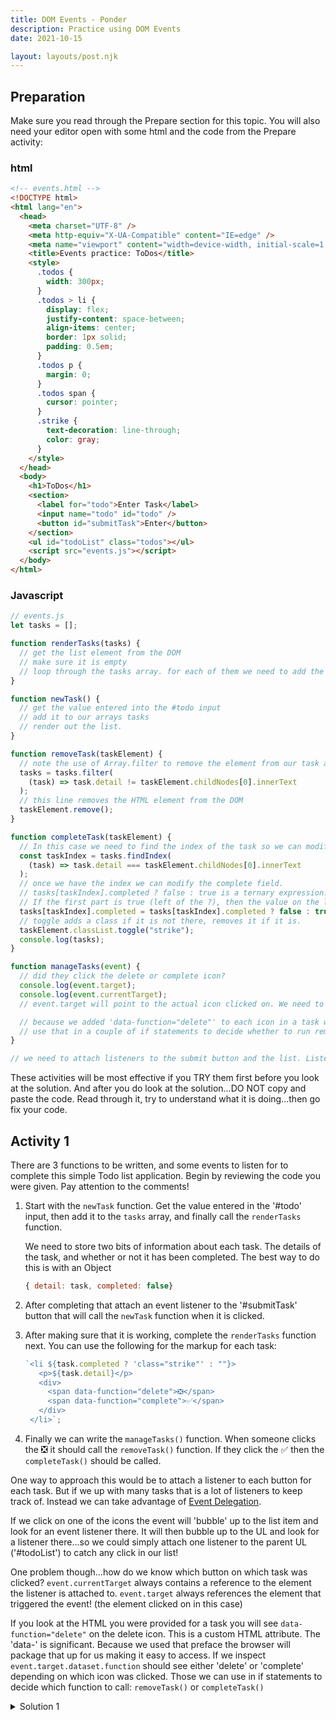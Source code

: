 ```yaml
---
title: DOM Events - Ponder
description: Practice using DOM Events
date: 2021-10-15

layout: layouts/post.njk
---
```


## Preparation

Make sure you read through the Prepare section for this topic. You will also need your editor open with some html and the code from the Prepare activity:

### html

```html
<!-- events.html -->
<!DOCTYPE html>
<html lang="en">
  <head>
    <meta charset="UTF-8" />
    <meta http-equiv="X-UA-Compatible" content="IE=edge" />
    <meta name="viewport" content="width=device-width, initial-scale=1.0" />
    <title>Events practice: ToDos</title>
    <style>
      .todos {
        width: 300px;
      }
      .todos > li {
        display: flex;
        justify-content: space-between;
        align-items: center;
        border: 1px solid;
        padding: 0.5em;
      }
      .todos p {
        margin: 0;
      }
      .todos span {
        cursor: pointer;
      }
      .strike {
        text-decoration: line-through;
        color: gray;
      }
    </style>
  </head>
  <body>
    <h1>ToDos</h1>
    <section>
      <label for="todo">Enter Task</label>
      <input name="todo" id="todo" />
      <button id="submitTask">Enter</button>
    </section>
    <ul id="todoList" class="todos"></ul>
    <script src="events.js"></script>
  </body>
</html>
```

### Javascript

```javascript
// events.js
let tasks = [];

function renderTasks(tasks) {
  // get the list element from the DOM
  // make sure it is empty
  // loop through the tasks array. for each of them we need to add the HTML markup for a todo.
}

function newTask() {
  // get the value entered into the #todo input
  // add it to our arrays tasks
  // render out the list.
}

function removeTask(taskElement) {
  // note the use of Array.filter to remove the element from our task array
  tasks = tasks.filter(
    (task) => task.detail != taskElement.childNodes[0].innerText
  );
  // this line removes the HTML element from the DOM
  taskElement.remove();
}

function completeTask(taskElement) {
  // In this case we need to find the index of the task so we can modify it.
  const taskIndex = tasks.findIndex(
    (task) => task.detail === taskElement.childNodes[0].innerText
  );
  // once we have the index we can modify the complete field.
  // tasks[taskIndex].completed ? false : true is a ternary expression.
  // If the first part is true (left of the ?), then the value on the left of the : will get returned, otherwise the value on the right of the : will be returned.
  tasks[taskIndex].completed = tasks[taskIndex].completed ? false : true;
  // toggle adds a class if it is not there, removes it if it is.
  taskElement.classList.toggle("strike");
  console.log(tasks);
}

function manageTasks(event) {
  // did they click the delete or complete icon?
  console.log(event.target);
  console.log(event.currentTarget);
  // event.target will point to the actual icon clicked on. We need to get the parent li to work with however. HINT: Remember element.closest()? Look it up if you don't

  // because we added 'data-function="delete"' to each icon in a task we can access a dataset property on our target
  // use that in a couple of if statements to decide whether to run removeTask or completeTask
}

// we need to attach listeners to the submit button and the list. Listen for a click, call the 'newTask' function on submit and call the 'manageTasks' function if either of the icons are clicked in the list of tasks.
```

These activities will be most effective if you TRY them first before you look at the solution. And after you do look at the solution...DO NOT copy and paste the code. Read through it, try to understand what it is doing...then go fix your code.

## Activity 1

There are 3 functions to be written, and some events to listen for to complete this simple Todo list application. Begin by reviewing the code you were given. Pay attention to the comments!

1. Start with the `newTask` function. Get the value entered in the '#todo' input, then add it to the `tasks` array, and finally call the `renderTasks` function.

   We need to store two bits of information about each task. The details of the task, and whether or not it has been completed. The best way to do this is with an Object

   ```javascript
   { detail: task, completed: false}
   ```

2. After completing that attach an event listener to the '#submitTask' button that will call the `newTask` function when it is clicked.
3. After making sure that it is working, complete the `renderTasks` function next. You can use the following for the markup for each task:
   ```javascript
   `<li ${task.completed ? 'class="strike"' : ""}>
      <p>${task.detail}</p>
      <div>
        <span data-function="delete">❎</span>
        <span data-function="complete">✅</span>
      </div>
    </li>`;
   ```
4. Finally we can write the `manageTasks()` function. When someone clicks the ❎ it should call the `removeTask()` function. If they click the ✅ then the `completeTask()` should be called.

<div class="callout">

One way to approach this would be to attach a listener to each button for each task. But if we up with many tasks that is a lot of listeners to keep track of. Instead we can take advantage of [Event Delegation](https://davidwalsh.name/event-delegate).

If we click on one of the icons the event will 'bubble' up to the list item and look for an event listener there. It will then bubble up to the UL and look for a listener there...so we could simply attach one listener to the parent UL ('#todoList') to catch any click in our list!

One problem though...how do we know which button on which task was clicked? `event.currentTarget` always contains a reference to the element the listener is attached to. `event.target` always references the element that triggered the event! (the element clicked on in this case)

If you look at the HTML you were provided for a task you will see `data-function="delete"` on the delete icon. This is a custom HTML attribute. The 'data-' is significant. Because we used that preface the browser will package that up for us making it easy to access. If we inspect `event.target.dataset.function` should see either 'delete' or 'complete' depending on which icon was clicked. Those we can use in if statements to decide which function to call: `removeTask()` or `completeTask()`

 </div>

<details>
<summary>Solution 1</summary>

```javascript
let tasks = [];

function renderTasks(tasks) {
  const listElement = document.querySelector("#todoList");
  listElement.innerHTML = "";
  tasks.forEach((task) => {
    listElement.innerHTML += `
    <li ${task.completed ? 'class="strike"' : ""}>
      <p>${task.detail}</p>
      <div>
        <span data-function="delete">❎</span>
        <span data-function="complete">✅</span>
      </div>
    </li>`;
  });
}

function newTask() {
  const task = document.querySelector("#todo").value;
  tasks.push({ detail: task, completed: false });
  renderTasks(tasks);
}

function removeTask(taskElement) {
  tasks = tasks.filter(
    (task) => task.detail != taskElement.childNodes[0].innerText
  );
  taskElement.remove();
}

function completeTask(taskElement) {
  const taskIndex = tasks.findIndex(
    (task) => task.detail === taskElement.childNodes[0].innerText
  );
  tasks[taskIndex].completed = tasks[taskIndex].completed ? false : true;
  taskElement.classList.toggle("strike");
  console.log(tasks);
}

function manageTasks(e) {
  // did they click the delete or complete icon?
  console.log(e.target);
  const parent = e.target.closest("li");
  if (e.target.dataset.function === "delete") {
    removeTask(parent);
  }
  if (e.target.dataset.function === "complete") {
    completeTask(parent);
  }
}

document.querySelector("#submitTask").addEventListener("click", newTask);
document.querySelector("#todoList").addEventListener("click", manageTasks);

renderTasks(tasks);
```

</details>
